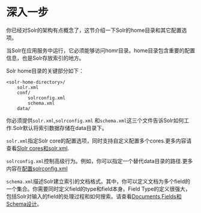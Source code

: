 # 深入一步

你已经对Solr的架构有点概念了，这节介绍一下Solr的home目录和其它配置选项。

当Solr在应用服务中运行，它必须能够访问homr目录。home目录包含重要的配置信息，也是Solr存放索引的地方。

Solr home目录的关键部分如下：

```
<solr-home-directory>/
    solr.xml
    conf/
        solrconfig.xml
        schema.xml
    data/
```

你必须提供`solr.xml`,`solrconfig.xml` 和`schema.xml`这三个文件告诉Solr如何工作.Solr默认将索引数据存储在data目录下。

`solr.xml`指定Solr core的配置选项，同时支持自定义配置多个cores.更多内容请查看[Slolr cores和solr.xml](/configure/cores_solr.md).

`solrconfig.xml`控制高级行为。例如，你可以指定一个替代data目录的路径.更多内容在[配置solrconfig.xml](/configure/solrconfig.md)

`schema.xml`描述Solr建立索引的文档格式。其中，你可以定义文档为多个field的一个集合。你需要同时定义field的type和field本身。Field Type的定义很强大，包括Solr对输入的field的处理过程和如何搜索。请查看[Documents,Fields和Schema设计](/document_field_schema.md)。